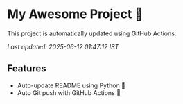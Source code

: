 # My Awesome Project 🚀

This project is automatically updated using GitHub Actions.

_Last updated: 2025-06-12 01:47:12 IST_

## Features
- Auto-update README using Python 🐍
- Auto Git push with GitHub Actions 🤖
